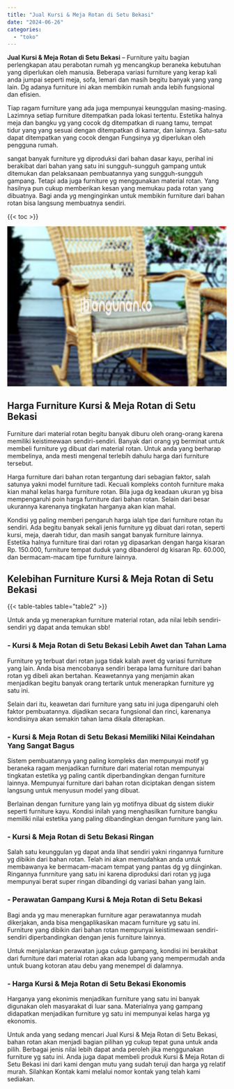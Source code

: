 ```yaml
---
title: "Jual Kursi & Meja Rotan di Setu Bekasi"
date: "2024-06-26"
categories: 
  - "toko"
---
```


**Jual Kursi & Meja Rotan di Setu Bekasi** – Furniture yaitu bagian perlengkapan atau perabotan rumah yg mencangkup beraneka kebutuhan yang diperlukan oleh manusia. Beberapa variasi furniture yang kerap kali anda jumpai seperti meja, sofa, lemari dan masih begitu banyak yang yang lain. Dg adanya furniture ini akan membikin rumah anda lebih fungsional dan efisien.

Tiap ragam furniture yang ada juga mempunyai keunggulan masing-masing. Lazimnya setiap furniture ditempatkan pada lokasi tertentu. Estetika halnya meja dan bangku yg yang cocok dg ditempatkan di ruang tamu, tempat tidur yang yang sesuai dengan ditempatkan di kamar, dan lainnya. Satu-satu dapat ditempatkan yang cocok dengan Fungsinya yg diperlukan oleh pengguna rumah.

sangat banyak furniture yg diproduksi dari bahan dasar kayu, perihal ini berakibat dari bahan yang satu ini sungguh-sungguh gampang untuk ditemukan dan pelaksanaan pembuatannya yang sungguh-sungguh gampang. Tetapi ada juga furniture yg menggunakan material rotan. Yang hasilnya pun cukup memberikan kesan yang memukau pada rotan yang dibuatnya. Bagi anda yg menginginkan untuk membikin furniture dari bahan rotan bisa langsung membuatnya sendiri.

{{< toc >}}

![Jual Kursi & Meja Rotan di Setu Bekasi](/images/kursi-meja-rotan-murah20.png)

## Harga Furniture Kursi & Meja Rotan di Setu Bekasi

Furniture dari material rotan begitu banyak diburu oleh orang-orang karena memiliki keistimewaan sendiri-sendiri. Banyak dari orang yg berminat untuk membeli furniture yg dibuat dari material rotan. Untuk anda yang berharap membelinya, anda mesti mengenal terlebih dahulu harga dari furniture tersebut.

Harga furniture dari bahan rotan tergantung dari sebagian faktor, salah satunya yakni model furniture tadi. Kecuali kompleks contoh furniture maka kian mahal kelas harga furniture rotan. Bila juga dg keadaan ukuran yg bisa mempengaruhi poin harga furniture dari bahan rotan. Selain dari besar ukurannya karenanya tingkatan harganya akan kian mahal.

Kondisi yg paling memberi pengaruh harga ialah tipe dari furniture rotan itu sendiri. Ada begitu banyak sekali jenis furniture yg dibuat dari rotan, seperti kursi, meja, daerah tidur, dan masih sangat banyak furniture lainnya. Estetika halnya furniture tirai dari rotan yg dipasarkan dengan harga kisaran Rp. 150.000, furniture tempat duduk yang dibanderol dg kisaran Rp. 60.000, dan bermacam-macam tipe furniture lainnya.

## Kelebihan Furniture Kursi & Meja Rotan di Setu Bekasi

{{< table-tables table="table2" >}}

Untuk anda yg menerapkan furniture material rotan, ada nilai lebih sendiri-sendiri yg dapat anda temukan sbb!

### \- Kursi & Meja Rotan di Setu Bekasi Lebih Awet dan Tahan Lama

Furniture yg terbuat dari rotan juga tidak kalah awet dg variasi furniture yang lain. Anda bisa mencobanya sendiri berapa lama furniture dari bahan rotan yg dibeli akan bertahan. Keawetannya yang menjamin akan menjadikan begitu banyak orang tertarik untuk menerapkan furniture yg satu ini.

Selain dari itu, keawetan dari furniture yang satu ini juga dipengaruhi oleh faktor pembuatannya. dijadikan secara fungsional dan rinci, karenanya kondisinya akan semakin tahan lama dikala diterapkan.

### \- Kursi & Meja Rotan di Setu Bekasi Memiliki Nilai Keindahan Yang Sangat Bagus

Sistem pembuatannya yang paling kompleks dan mempunyai motif yg beraneka ragam menjadikan furniture dari material rotan mempunyai tingkatan estetika yg paling cantik diperbandingkan dengan furniture lainnya. Mempunyai furniture dari bahan rotan diciptakan dengan sistem langsung untuk menyusun model yang dibuat.

Berlainan dengan furniture yang lain yg motifnya dibuat dg sistem diukir seperti furniture kayu. Kondisi inilah yang menghasilkan furniture bangku memiliki nilai estetika yang paling dibandingkan dengan furniture yang lain.

### \- Kursi & Meja Rotan di Setu Bekasi Ringan

Salah satu keunggulan yg dapat anda lihat sendiri yakni ringannya furniture yg dibikin dari bahan rotan. Telah ini akan memudahkan anda untuk membawanya ke bermacam-macam tempat yang pantas dg yg diinginkan. Ringannya funrniture yang satu ini karena diproduksi dari rotan yg juga mempunyai berat super ringan dibandingi dg variasi bahan yang lain.

### \- Perawatan Gampang Kursi & Meja Rotan di Setu Bekasi

Bagi anda yg mau menerapkan furniture agar perawatannya mudah dikerjakan, anda bisa mengaplikasikan macam furniture yg satu ini. Furniture yang dibikin dari bahan rotan mempunyai keistimewaan sendiri-sendiri diperbandingkan dengan jenis furniture lainnya.

Untuk menjalankan perawatan juga cukup gampang, kondisi ini berakibat dari furniture dari material rotan akan ada lubang yang mempermudah anda untuk buang kotoran atau debu yang menempel di dalamnya.

### \- Harga Kursi & Meja Rotan di Setu Bekasi Ekonomis

Harganya yang ekonimis menjadikan furniture yang satu ini banyak digunakan oleh masyarakat di luar sana. Materialnya yang gampang didapatkan menjadikan furniture yg satu ini mempunyai kelas harga yg ekonomis.

Untuk anda yang sedang mencari Jual Kursi & Meja Rotan di Setu Bekasi, bahan rotan akan menjadi bagian pilihan yg cukup tepat guna untuk anda pilih. Berbagai jenis nilai lebih dapat anda peroleh jika menggunakan furniture yg satu ini. Anda juga dapat membeli produk Kursi & Meja Rotan di Setu Bekasi ini dari kami dengan mutu yang sudah teruji dan harga yg relatif murah. Silahkan Kontak kami melalui nomor kontak yang telah kami sediakan.
